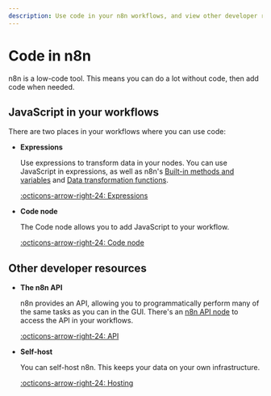 ```yaml
---
description: Use code in your n8n workflows, and view other developer resources.
---
```


# Code in n8n

n8n is a low-code tool. This means you can do a lot without code, then add code when needed.

## JavaScript in your workflows

There are two places in your workflows where you can use code:

<div class="grid-cards-vertical cards" markdown>

- __Expressions__

	Use expressions to transform data in your nodes. You can use JavaScript in expressions, as well as n8n's [Built-in methods and variables](/code-examples/methods-variables-reference/) and [Data transformation functions](/code-examples/expressions/data-transformation-functions/).

	[:octicons-arrow-right-24: Expressions](/code-examples/expressions/)

- __Code node__

	The Code node allows you to add JavaScript to your workflow.

	[:octicons-arrow-right-24: Code node](/code-examples/code-node/)

</div>


## Other developer resources

<div class="grid-cards-vertical cards" markdown>

- __The n8n API__

	n8n provides an API, allowing you to programmatically perform many of the same tasks as you can in the GUI. There's an [n8n API node](/integrations/builtin/core-nodes/n8n-nodes-base.n8n/) to access the API in your workflows.

	[:octicons-arrow-right-24: API](/api/)

- __Self-host__

	You can self-host n8n. This keeps your data on your own infrastructure.

	[:octicons-arrow-right-24: Hosting](/hosting/)

</div>
